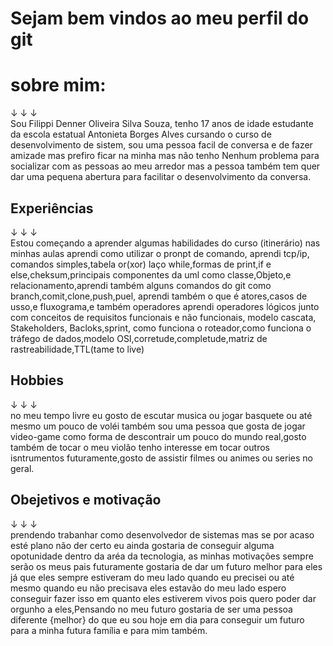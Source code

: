 <h1> Sejam bem vindos ao meu perfil do git <h1>

<h1> sobre mim:</h1>
↓       ↓       ↓        
<br> Sou Filippi Denner Oliveira Silva Souza, tenho 17 anos de idade estudante da escola estatual Antonieta Borges Alves cursando o curso de desenvolvimento de sistem, sou uma pessoa facil de conversa e de fazer amizade mas prefiro ficar na minha mas não tenho Nenhum problema para socializar com as pessoas ao meu arredor mas a pessoa também tem quer dar uma pequena abertura para facilitar o desenvolvimento da conversa.

<h2> Experiências </h2>
 ↓          ↓           ↓
<br> Estou começando a aprender algumas habilidades do curso (itinerário) nas minhas aulas
aprendi como utilizar o pronpt de comando, aprendi tcp/ip, comandos simples,tabela or(xor) laço while,formas de print,if e else,cheksum,principais componentes da uml como classe,Objeto,e relacionamento,aprendi também alguns comandos do git como branch,comit,clone,push,puel, aprendi também o que é atores,casos de usso,e fluxograma,e também operadores aprendi operadores lógicos junto com conceitos de requisitos funcionais e não funcionais, modelo cascata, Stakeholders, Bacloks,sprint, como funciona o roteador,como funciona o tráfego de dados,modelo OSI,corretude,completude,matriz de rastreabilidade,TTL(tame to live)

<h2> Hobbies </h2>
 ↓       ↓        ↓
<br> no meu tempo livre eu gosto de escutar musica ou jogar basquete ou até mesmo um pouco de voléi também sou uma pessoa que gosta de jogar video-game como forma de descontrair um pouco do mundo real,gosto também de tocar o meu violão tenho interesse em tocar outros isntrumentos futuramente,gosto de assistir filmes ou animes ou series no geral.

<h2> Obejetivos e motivação </h2>
 ↓            ↓            ↓
<br> prendendo trabanhar como desenvolvedor de sistemas mas se por acaso esté plano não der certo eu ainda gostaria de conseguir alguma opotunidade dentro da aréa da tecnologia, as minhas motivações sempre serão os meus pais futuramente gostaria de dar um futuro melhor para eles já que eles sempre estiveram do meu lado quando eu precisei ou até mesmo quando eu não precisava eles estavão do meu lado espero conseguir fazer isso em quanto eles estiverem vivos pois quero poder dar orgunho a eles,Pensando no meu futuro gostaria de ser uma pessoa diferente {melhor} do que eu sou hoje em dia para conseguir um futuro para a minha futura família e para mim também. 